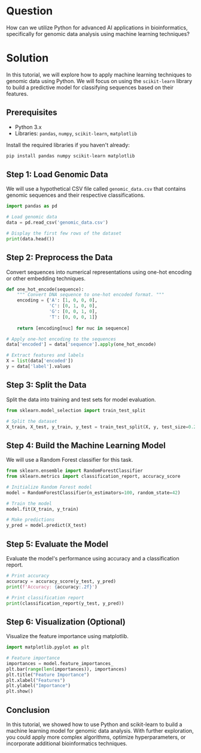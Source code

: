 # Question

How can we utilize Python for advanced AI applications in bioinformatics, specifically for genomic data analysis using machine learning techniques?

# Solution

In this tutorial, we will explore how to apply machine learning techniques to genomic data using Python. We will focus on using the `scikit-learn` library to build a predictive model for classifying sequences based on their features.

## Prerequisites

- Python 3.x
- Libraries: `pandas`, `numpy`, `scikit-learn`, `matplotlib`

Install the required libraries if you haven't already:

```bash
pip install pandas numpy scikit-learn matplotlib
```

## Step 1: Load Genomic Data

We will use a hypothetical CSV file called `genomic_data.csv` that contains genomic sequences and their respective classifications.

```python
import pandas as pd

# Load genomic data
data = pd.read_csv('genomic_data.csv')

# Display the first few rows of the dataset
print(data.head())
```

## Step 2: Preprocess the Data

Convert sequences into numerical representations using one-hot encoding or other embedding techniques.

```python
def one_hot_encode(sequence):
    """ Convert DNA sequence to one-hot encoded format. """
    encoding = {'A': [1, 0, 0, 0],
                'C': [0, 1, 0, 0],
                'G': [0, 0, 1, 0],
                'T': [0, 0, 0, 1]}
    
    return [encoding[nuc] for nuc in sequence]

# Apply one-hot encoding to the sequences
data['encoded'] = data['sequence'].apply(one_hot_encode)

# Extract features and labels
X = list(data['encoded'])
y = data['label'].values
```

## Step 3: Split the Data

Split the data into training and test sets for model evaluation.

```python
from sklearn.model_selection import train_test_split

# Split the dataset
X_train, X_test, y_train, y_test = train_test_split(X, y, test_size=0.2, random_state=42)
```

## Step 4: Build the Machine Learning Model

We will use a Random Forest classifier for this task.

```python
from sklearn.ensemble import RandomForestClassifier
from sklearn.metrics import classification_report, accuracy_score

# Initialize Random Forest model
model = RandomForestClassifier(n_estimators=100, random_state=42)

# Train the model
model.fit(X_train, y_train)

# Make predictions
y_pred = model.predict(X_test)
```

## Step 5: Evaluate the Model

Evaluate the model's performance using accuracy and a classification report.

```python
# Print accuracy
accuracy = accuracy_score(y_test, y_pred)
print(f'Accuracy: {accuracy:.2f}')

# Print classification report
print(classification_report(y_test, y_pred))
```

## Step 6: Visualization (Optional)

Visualize the feature importance using matplotlib.

```python
import matplotlib.pyplot as plt

# Feature importance
importances = model.feature_importances_
plt.bar(range(len(importances)), importances)
plt.title("Feature Importance")
plt.xlabel("Features")
plt.ylabel("Importance")
plt.show()
```

## Conclusion

In this tutorial, we showed how to use Python and scikit-learn to build a machine learning model for genomic data analysis. With further exploration, you could apply more complex algorithms, optimize hyperparameters, or incorporate additional bioinformatics techniques.